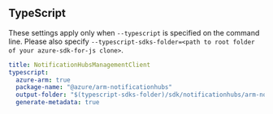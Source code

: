 ## TypeScript

These settings apply only when `--typescript` is specified on the command line.
Please also specify `--typescript-sdks-folder=<path to root folder of your azure-sdk-for-js clone>`.

``` yaml $(typescript)
title: NotificationHubsManagementClient
typescript:
  azure-arm: true
  package-name: "@azure/arm-notificationhubs"
  output-folder: "$(typescript-sdks-folder)/sdk/notificationhubs/arm-notificationhubs"
  generate-metadata: true
```
